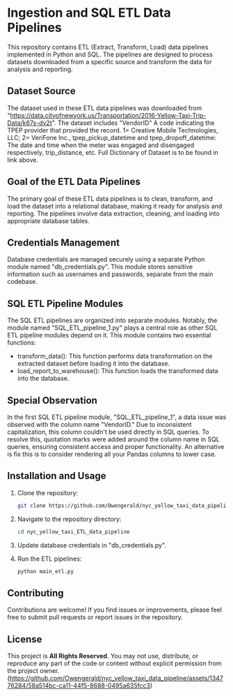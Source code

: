 # Ingestion and SQL ETL Data Pipelines

This repository contains ETL (Extract, Transform, Load) data pipelines implemented in Python and SQL.
The pipelines are designed to process datasets downloaded from a specific source and transform the data for analysis and reporting.

## Dataset Source
The dataset used in these ETL data pipelines was downloaded from "https://data.cityofnewyork.us/Transportation/2016-Yellow-Taxi-Trip-Data/k67s-dv2t".
The dataset includes "VendorID" A code indicating the TPEP provider that provided the record. 1= Creative Mobile Technologies, LLC; 2= VeriFone Inc.,
tpep_pickup_datetime and tpep_dropoff_datetime: The date and time when the meter was engaged and disengaged respectively, trip_distance, etc.
Full Dictionary of Dataset is to be found in link above.  

## Goal of the ETL Data Pipelines
The primary goal of these ETL data pipelines is to clean, transform, and load the dataset into a relational database, making it ready for analysis and reporting.
The pipelines involve data extraction, cleaning, and loading into appropriate database tables.

## Credentials Management
Database credentials are managed securely using a separate Python module named "db_credentials.py".
This module stores sensitive information such as usernames and passwords, separate from the main codebase.

## SQL ETL Pipeline Modules
The SQL ETL pipelines are organized into separate modules. Notably, the module named "SQL_ETL_pipeline_1.py" plays a central role
as other SQL ETL pipeline modules depend on it. This module contains two essential functions:
- transform_data(): This function performs data transformation on the extracted dataset before loading it into the database.
- load_report_to_warehouse(): This function loads the transformed data into the database.

## Special Observation
In the first SQL ETL pipeline module, "SQL_ETL_pipeline_1", a data issue was observed with the column name "VendorID."
Due to inconsistent capitalization, this column couldn't be used directly in SQL queries.
To resolve this, quotation marks were added around the column name in SQL queries, ensuring consistent access and proper functionality.
An alternative is fix this is to consider rendering all your Pandas columns to lower case.


## Installation and Usage
1. Clone the repository:
   ```bash
   git clone https://github.com/Owengerald/nyc_yellow_taxi_data_pipeline.git
   ```

2. Navigate to the repository directory:
   ```bash
   cd nyc_yellow_taxi_ETL_data_pipeline

3. Update database credentials in "db_credentials.py".

4. Run the ETL pipelines:
   ```bash
   python main_etl.py
   ```

## Contributing
Contributions are welcome! If you find issues or improvements, please feel free to submit pull requests or report issues in the repository.

## License
This project is **All Rights Reserved**. You may not use, distribute, or reproduce any part of the code or content without explicit permission from the project owner.
(https://github.com/Owengerald/nyc_yellow_taxi_data_pipeline/assets/134776284/58a514bc-ca11-44f5-8688-0495a635fcc3)
